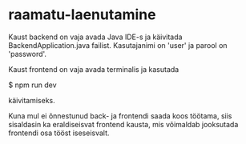 # raamatu-laenutamine

Kaust backend on vaja avada Java IDE-s ja käivitada BackendApplication.java failist. Kasutajanimi on 'user' ja parool on 'password'.

Kaust frontend on vaja avada terminalis ja kasutada

$ npm run dev

käivitamiseks.

Kuna mul ei õnnestunud back- ja frontendi saada koos töötama, siis sisaldasin ka eraldiseisvat frontend kausta, mis võimaldab jooksutada frontendi osa tööst iseseisvalt.
